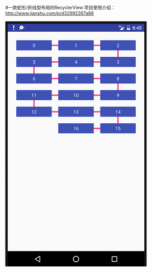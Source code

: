 #一款蛇形/折线型布局的RecyclerView
项目使用介绍：http://www.jianshu.com/p/d32992267a88<br><br>
![image](https://github.com/dys1715/SnakelikeRecyclerView/blob/master/screenshoot/snake.png)
